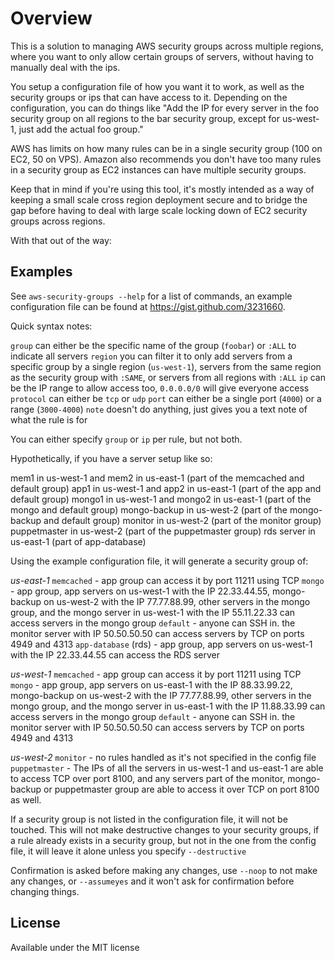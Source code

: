 Overview
===
This is a solution to managing AWS security groups across multiple regions, where you want to only allow certain groups of servers, without having to manually deal with the ips.

You setup a configuration file of how you want it to work, as well as the security groups or ips that can have access to it. Depending on the configuration, you can do things like "Add the IP for every server in the foo security group on all regions to the bar security group, except for us-west-1, just add the actual foo group."

AWS has limits on how many rules can be in a single security group (100 on EC2, 50 on VPS). Amazon also recommends you don't have too many rules in a security group as EC2 instances can have multiple security groups.

Keep that in mind if you're using this tool, it's mostly intended as a way of keeping a small scale cross region deployment secure and to bridge the gap before having to deal with large scale locking down of EC2 security groups across regions.

With that out of the way:

Examples
-

See `aws-security-groups --help` for a list of commands, an example configuration file can be found at https://gist.github.com/3231660.

Quick syntax notes:

`group` can either be the specific name of the group (`foobar`) or `:ALL` to indicate all servers
`region` you can filter it to only add servers from a specific group by a single region (`us-west-1`), servers from the same region as the security group with `:SAME`, or servers from all regions with `:ALL`
`ip` can be the IP range to allow access too, `0.0.0.0/0` will give everyone access
`protocol` can either be `tcp` or `udp`
`port` can either be a single port (`4000`) or a range (`3000-4000`)
`note` doesn't do anything, just gives you a text note of what the rule is for

You can either specify `group` or `ip` per rule, but not both.

Hypothetically, if you have a server setup like so:

mem1 in us-west-1 and mem2 in us-east-1 (part of the memcached and default group)
app1 in us-west-1 and app2 in us-east-1 (part of the app and default group)
mongo1 in us-west-1 and mongo2 in us-east-1 (part of the mongo and default group)
mongo-backup in us-west-2 (part of the mongo-backup and default group)
monitor in us-west-2 (part of the monitor group)
puppetmaster in us-west-2 (part of the puppetmaster group)
rds server in us-east-1 (part of app-database)

Using the example configuration file, it will generate a security group of:

*us-east-1*
`memcached` - app group can access it by port 11211 using TCP
`mongo` - app group, app servers on us-west-1 with the IP 22.33.44.55, mongo-backup on us-west-2 with the IP 77.77.88.99, other servers in the mongo group, and the mongo server in us-west-1 with the IP 55.11.22.33 can access servers in the mongo group
`default` - anyone can SSH in. the monitor server with IP 50.50.50.50 can access servers by TCP on ports 4949 and 4313
`app-database` (rds) - app group, app servers on us-west-1 with the IP 22.33.44.55 can access the RDS server

*us-west-1*
`memcached` - app group can access it by port 11211 using TCP
`mongo` - app group, app servers on us-east-1 with the IP 88.33.99.22, mongo-backup on us-west-2 with the IP 77.77.88.99, other servers in the mongo group, and the mongo server in us-east-1 with the IP 11.88.33.99 can access servers in the mongo group
`default` - anyone can SSH in. the monitor server with IP 50.50.50.50 can access servers by TCP on ports 4949 and 4313

*us-west-2*
`monitor` - no rules handled as it's not specified in the config file
`puppetmaster` - The IPs of all the servers in us-west-1 and us-east-1 are able to access TCP over port 8100, and any servers part of the monitor, mongo-backup or puppetmaster group are able to access it over TCP on port 8100 as well.

If a security group is not listed in the configuration file, it will not be touched.
This will not make destructive changes to your security groups, if a rule already exists in a security group, but not in the one from the config file, it will leave it alone unless you specify `--destructive`

Confirmation is asked before making any changes, use `--noop` to not make any changes, or `--assumeyes` and it won't ask for confirmation before changing things.

License
-
Available under the MIT license